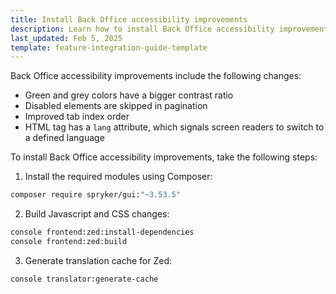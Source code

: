 ```yaml
---
title: Install Back Office accessibility improvements
description: Learn how to install Back Office accessibility improvements to improve navigation and pagination.
last_updated: Feb 5, 2025
template: feature-integration-guide-template
---
```


Back Office accessibility improvements include the following changes:

- Green and grey colors have a bigger contrast ratio
- Disabled elements are skipped in pagination
- Improved tab index order
- HTML tag has a `lang` attribute, which signals screen readers to switch to a defined language

To install Back Office accessibility improvements, take the following steps:

1. Install the required modules using Composer:

```bash
composer require spryker/gui:"~3.53.5"
```

2. Build Javascript and CSS changes:

```bash
console frontend:zed:install-dependencies
console frontend:zed:build
```

3. Generate translation cache for Zed:

```bash
console translator:generate-cache
```
